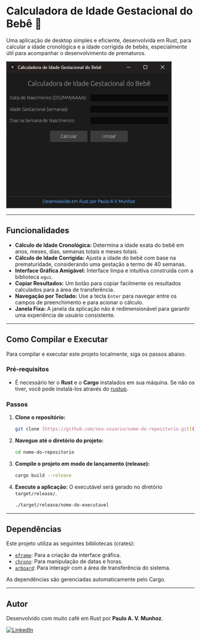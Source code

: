 # Calculadora de Idade Gestacional do Bebê 👶

Uma aplicação de desktop simples e eficiente, desenvolvida em Rust, para calcular a idade cronológica e a idade corrigida de bebês, especialmente útil para acompanhar o desenvolvimento de prematuros.

![Screenshot da Aplicação](./screenshot.png)

---

## Funcionalidades

- **Cálculo de Idade Cronológica:** Determina a idade exata do bebê em anos, meses, dias, semanas totais e meses totais.
- **Cálculo de Idade Corrigida:** Ajusta a idade do bebê com base na prematuridade, considerando uma gestação a termo de 40 semanas.
- **Interface Gráfica Amigável:** Interface limpa e intuitiva construída com a biblioteca `egui`.
- **Copiar Resultados:** Um botão para copiar facilmente os resultados calculados para a área de transferência.
- **Navegação por Teclado:** Use a tecla `Enter` para navegar entre os campos de preenchimento e para acionar o cálculo.
- **Janela Fixa:** A janela da aplicação não é redimensionável para garantir uma experiência de usuário consistente.

---

## Como Compilar e Executar

Para compilar e executar este projeto localmente, siga os passos abaixo.

### Pré-requisitos

- É necessário ter o **Rust** e o **Cargo** instalados em sua máquina. Se não os tiver, você pode instalá-los através do [rustup](https://rustup.rs/).

### Passos

1.  **Clone o repositório:**
    ```sh
    git clone [https://github.com/seu-usuario/nome-do-repositorio.git](https://github.com/seu-usuario/nome-do-repositorio.git)
    ```

2.  **Navegue até o diretório do projeto:**
    ```sh
    cd nome-do-repositorio
    ```

3.  **Compile o projeto em modo de lançamento (release):**
    ```sh
    cargo build --release
    ```

4.  **Execute a aplicação:**
    O executável será gerado no diretório `target/release/`.
    ```sh
    ./target/release/nome-do-executavel
    ```

---

## Dependências

Este projeto utiliza as seguintes bibliotecas (crates):

-   [`eframe`](https://crates.io/crates/eframe): Para a criação da interface gráfica.
-   [`chrono`](https://crates.io/crates/chrono): Para manipulação de datas e horas.
-   [`arboard`](https://crates.io/crates/arboard): Para interagir com a área de transferência do sistema.

As dependências são gerenciadas automaticamente pelo Cargo.

---

## Autor

Desenvolvido com muito café em Rust por **Paulo A. V. Munhoz**.

[![LinkedIn](https://img.shields.io/badge/linkedin-%230077B5.svg?style=for-the-badge&logo=linkedin&logoColor=white)](https://www.linkedin.com/in/paulomunhoz/)

